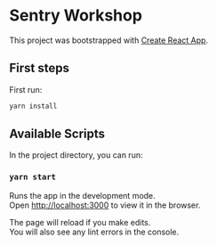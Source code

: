 # Sentry Workshop

This project was bootstrapped with [Create React App](https://github.com/facebook/create-react-app).

## First steps

First run:

```bash
yarn install
```

## Available Scripts

In the project directory, you can run:

### `yarn start`

Runs the app in the development mode.\
Open [http://localhost:3000](http://localhost:3000) to view it in the browser.

The page will reload if you make edits.\
You will also see any lint errors in the console.
